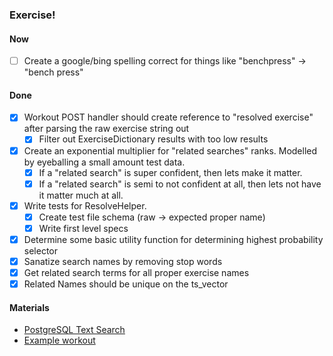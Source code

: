 ### Exercise!

####  Now

- [ ] Create a google/bing spelling correct for things like "benchpress" -> "bench press"

#### Done

- [x] Workout POST handler should create reference to "resolved exercise" after parsing the raw exercise string out
  - [x] Filter out ExerciseDictionary results with too low results 
- [x] Create an exponential multiplier for "related searches" ranks. Modelled by eyeballing a small amount test data. 
  - [x] If a "related search" is super confident, then lets make it matter. 
  - [x] If a "related search" is semi to not confident at all, then lets not have it matter much at all.
- [x] Write tests for ResolveHelper. 
  - [x] Create test file schema (raw -> expected proper name)
  - [x] Write first level specs 
- [x] Determine some basic utility function for determining highest probability selector
- [x] Sanatize search names by removing stop words
- [x] Get related search terms for all proper exercise names 
- [x] Related Names should be unique on the ts_vector

#### Materials

* [PostgreSQL Text Search](http://shisaa.jp/postset/postgresql-full-text-search-part-3.html)
* [Example workout](https://www.instagram.com/p/BY7EIqvA1_C/)

